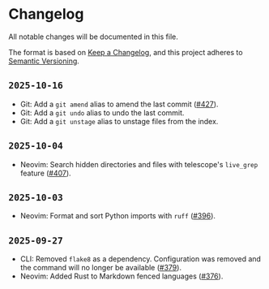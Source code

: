 # Changelog

All notable changes will be documented in this file.

The format is based on [Keep a Changelog](https://keepachangelog.com/en/1.0.0/),
and this project adheres to [Semantic Versioning](https://semver.org/spec/v2.0.0.html).

## `2025-10-16`

- Git: Add a `git amend` alias to amend the last commit
  ([#427](https://github.com/ianlewis/dotfiles/issues/427)).
- Git: Add a `git undo` alias to undo the last commit.
- Git: Add a `git unstage` alias to unstage files from the index.

## `2025-10-04`

- Neovim: Search hidden directories and files with telescope's `live_grep`
  feature ([#407](https://github.com/ianlewis/dotfiles/issues/407)).

## `2025-10-03`

- Neovim: Format and sort Python imports with `ruff`
  ([#396](https://github.com/ianlewis/dotfiles/issues/396)).

## `2025-09-27`

- CLI: Removed `flake8` as a dependency. Configuration was removed and the
  command will no longer be available
  ([#379](https://github.com/ianlewis/dotfiles/issues/379)).
- Neovim: Added Rust to Markdown fenced languages
  ([#376](https://github.com/ianlewis/dotfiles/issues/376)).

